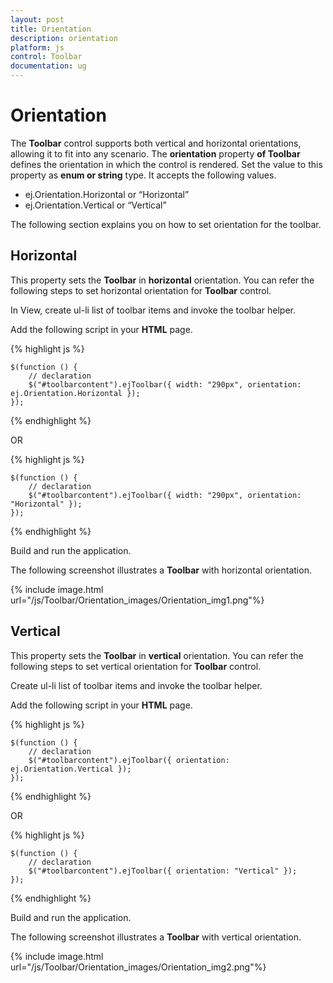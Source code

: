 ```yaml
---
layout: post
title: Orientation
description: orientation
platform: js
control: Toolbar
documentation: ug
---
```


# Orientation

The **Toolbar** control supports both vertical and horizontal orientations, allowing it to fit into any scenario. The **orientation** property **of Toolbar** defines the orientation in which the control is rendered. Set the value to this property as **enum or string** type. It accepts the following values.

* ej.Orientation.Horizontal or “Horizontal”
* ej.Orientation.Vertical  or “Vertical”

The following section explains you on how to set orientation for the toolbar.

## Horizontal

This property sets the **Toolbar** in **horizontal** orientation. You can refer the following steps to set horizontal orientation for **Toolbar** control.

In View, create ul-li list of toolbar items and invoke the toolbar helper.

Add the following script in your **HTML** page.

{% highlight js %}

    $(function () {
        // declaration
        $("#toolbarcontent").ejToolbar({ width: "290px", orientation: ej.Orientation.Horizontal });
    });

{% endhighlight %}

OR

{% highlight js %}

    $(function () {
        // declaration            
        $("#toolbarcontent").ejToolbar({ width: "290px", orientation: "Horizontal" });
    });

{% endhighlight %}

Build and run the application.

The following screenshot illustrates a **Toolbar** with horizontal orientation.

{% include image.html url="/js/Toolbar/Orientation_images/Orientation_img1.png"%}

## Vertical

This property sets the **Toolbar** in **vertical** orientation. You can refer the following steps to set vertical orientation for **Toolbar** control.

Create ul-li list of toolbar items and invoke the toolbar helper.

Add the following script in your **HTML** page.


{% highlight js %}

    $(function () {
        // declaration
        $("#toolbarcontent").ejToolbar({ orientation: ej.Orientation.Vertical });
    });

{% endhighlight %}

OR

{% highlight js %}

    $(function () {
        // declaration
        $("#toolbarcontent").ejToolbar({ orientation: "Vertical" });
    });

{% endhighlight %}


Build and run the application.

The following screenshot illustrates a **Toolbar** with vertical orientation.

{% include image.html url="/js/Toolbar/Orientation_images/Orientation_img2.png"%}
